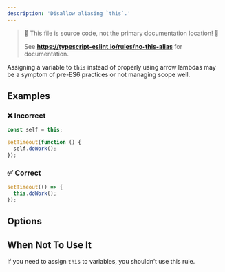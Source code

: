 ```yaml
---
description: 'Disallow aliasing `this`.'
---
```


> 🛑 This file is source code, not the primary documentation location! 🛑
>
> See **https://typescript-eslint.io/rules/no-this-alias** for documentation.

Assigning a variable to `this` instead of properly using arrow lambdas may be a symptom of pre-ES6 practices
or not managing scope well.

## Examples

<!--tabs-->

### ❌ Incorrect

```js
const self = this;

setTimeout(function () {
  self.doWork();
});
```

### ✅ Correct

```js
setTimeout(() => {
  this.doWork();
});
```

## Options

## When Not To Use It

If you need to assign `this` to variables, you shouldn’t use this rule.
